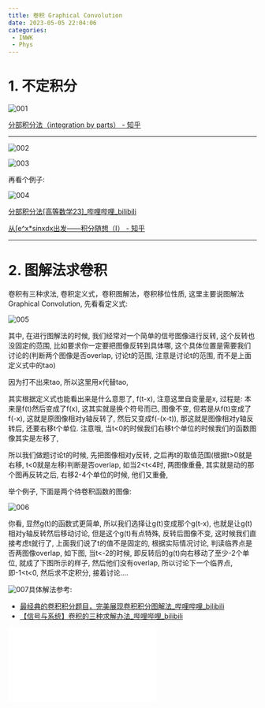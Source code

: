 ```yaml
---
title: 卷积 Graphical Convolution
date: 2023-05-05 22:04:06
categories:
 - INWK
 - Phys
---
```


# 1. 不定积分

![001](001-3335443.png)

[分部积分法（integration by parts） - 知乎](https://zhuanlan.zhihu.com/p/41545813)

-----

![002](002.png)

![003](003.png)

再看个例子:

![004](004.png)

[分部积分法[高等数学23]_哔哩哔哩_bilibili](https://www.bilibili.com/video/BV1DS4y1D7n5/?vd_source=96c3a39c0ce50f46009a7b1394fbbcf9)

[从∫e^x*sinxdx出发——积分随想（I） - 知乎](https://zhuanlan.zhihu.com/p/32850408)

-----

# 2. 图解法求卷积

卷积有三种求法, 卷积定义式，卷积图解法，卷积移位性质, 这里主要说图解法 Graphical Convolution, 先看看定义式:

![005](005-3344982.png)

其中, 在进行图解法的时候, 我们经常对一个简单的信号图像进行反转, 这个反转也没固定的范围, 比如要求你一定要把图像反转到具体哪, 这个具体位置是需要我们讨论的(判断两个图像是否overlap, 讨论t的范围, 注意是讨论t的范围, 而不是上面定义式中的tao)

因为打不出来tao, 所以这里用x代替tao, 

其实根据定义式也能看出来是什么意思了, f(t-x), 注意这里自变量是x, 过程是: 本来是f(t)然后变成了f(x), 这其实就是换个符号而已, 图像不变, 但若是从f(t)变成了f(-x), 这就是原图像相对y轴反转了, 然后又变成f(-(x-t)), 那这就是图像相对y轴反转后, 还要右移t个单位. 注意哦, 当t<0的时候我们右移t个单位的时候我们的函数图像其实是左移了, 

所以我们做题讨论t的时候, 先把图像相对y反转, 之后再t的取值范围(根据t>0就是右移, t<0就是左移)判断是否overlap, 如当2<t<4时, 两图像重叠, 其实就是动的那个图再反转之后, 右移2-4个单位的时候, 他们又重叠,

举个例子, 下面是两个待卷积函数的图像:

![006](006.png)

你看, 显然g(t)的函数式更简单, 所以我们选择让g(t)变成那个g(t-x), 也就是让g(t)相对y轴反转然后移动讨论, 但是这个g(t)有点特殊, 反转后图像不变, 这时候我们直接考虑t就行了, 上面我们说了t的值不是固定的, 根据实际情况讨论, 判读临界点是否两图像overlap, 如下图, 当t<-2的时候, 即反转后的g(t)向右移动了至少-2个单位, 就成了下图所示的样子, 然后他们没有overlap, 所以讨论下一个临界点, 即-1<t<0, 然后求不定积分, 接着讨论....

![007](007.png)具体解法参考:

- [最经典的卷积积分题目，完美展现卷积积分图解法_哔哩哔哩_bilibili](https://www.bilibili.com/video/BV1TK41127sT/?vd_source=96c3a39c0ce50f46009a7b1394fbbcf9)
- [【信号与系统】卷积的三种求解办法_哔哩哔哩_bilibili](https://www.bilibili.com/video/BV1Nr4y117V9/?vd_source=96c3a39c0ce50f46009a7b1394fbbcf9)

<iframe src="//player.bilibili.com/player.html?aid=763788609&bvid=BV1Nr4y117V9&cid=430235582&page=1" scrolling="no" border="0" frameborder="no" framespacing="0" allowfullscreen="true"> </iframe>

